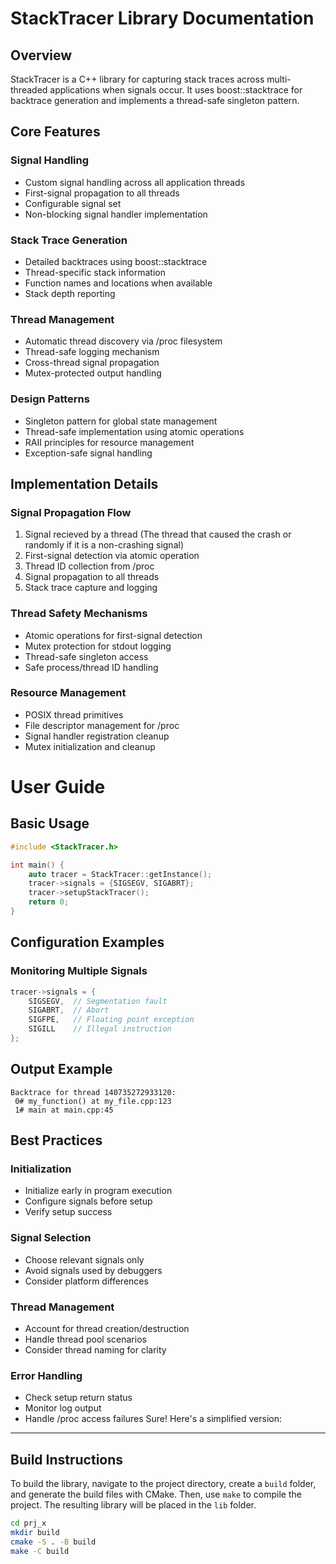 # StackTracer Library Documentation

## Overview
StackTracer is a C++ library for capturing stack traces across multi-threaded applications when signals occur. It uses boost::stacktrace for backtrace generation and implements a thread-safe singleton pattern.

## Core Features

### Signal Handling
- Custom signal handling across all application threads
- First-signal propagation to all threads
- Configurable signal set
- Non-blocking signal handler implementation

### Stack Trace Generation
- Detailed backtraces using boost::stacktrace
- Thread-specific stack information
- Function names and locations when available
- Stack depth reporting

### Thread Management
- Automatic thread discovery via /proc filesystem
- Thread-safe logging mechanism
- Cross-thread signal propagation
- Mutex-protected output handling

### Design Patterns
- Singleton pattern for global state management
- Thread-safe implementation using atomic operations
- RAII principles for resource management
- Exception-safe signal handling

## Implementation Details

### Signal Propagation Flow
1. Signal recieved by a thread (The thread that caused the crash or randomly if it is a non-crashing signal)
2. First-signal detection via atomic operation
3. Thread ID collection from /proc
4. Signal propagation to all threads
5. Stack trace capture and logging

### Thread Safety Mechanisms
- Atomic operations for first-signal detection
- Mutex protection for stdout logging
- Thread-safe singleton access
- Safe process/thread ID handling

### Resource Management
- POSIX thread primitives
- File descriptor management for /proc
- Signal handler registration cleanup
- Mutex initialization and cleanup

# User Guide

## Basic Usage

```cpp
#include <StackTracer.h>

int main() {
    auto tracer = StackTracer::getInstance();
    tracer->signals = {SIGSEGV, SIGABRT};
    tracer->setupStackTracer();
    return 0;
}
```

## Configuration Examples

### Monitoring Multiple Signals
```cpp
tracer->signals = {
    SIGSEGV,  // Segmentation fault
    SIGABRT,  // Abort
    SIGFPE,   // Floating point exception
    SIGILL    // Illegal instruction
};
```

## Output Example
```
Backtrace for thread 140735272933120:
 0# my_function() at my_file.cpp:123
 1# main at main.cpp:45
```

## Best Practices

### Initialization
- Initialize early in program execution
- Configure signals before setup
- Verify setup success

### Signal Selection
- Choose relevant signals only
- Avoid signals used by debuggers
- Consider platform differences

### Thread Management
- Account for thread creation/destruction
- Handle thread pool scenarios
- Consider thread naming for clarity

### Error Handling
- Check setup return status
- Monitor log output
- Handle /proc access failures
Sure! Here's a simplified version:

---

## Build Instructions

To build the library, navigate to the project directory, create a `build` folder, and generate the build files with CMake. Then, use `make` to compile the project. The resulting library will be placed in the `lib` folder.

```bash
cd prj_x
mkdir build
cmake -S . -B build
make -C build
```

